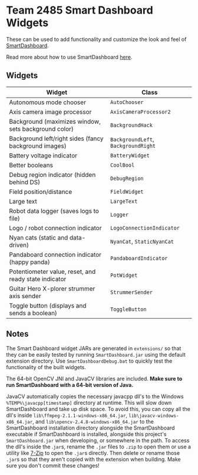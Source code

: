 Team 2485 Smart Dashboard Widgets
=================================

These can be used to add functionality and customize the look and feel of [SmartDashboard](http://firstforge.wpi.edu/sf/projects/smartdashboard).

Read more about how to use SmartDashboard [here](http://wpilib.screenstepslive.com/s/3120/m/7932).

Widgets
-------

| Widget                                                | Class                               |
| ----------------------------------------------------- | ----------------------------------  |
| Autonomous mode chooser                               | `AutoChooser`                       |
| Axis camera image processor                           | `AxisCameraProcessor2`              |
| Background (maximizes window, sets background color)  | `BackgroundHack`                    |
| Background left/right sides (fancy background images) | `BackgroundLeft`, `BackgroundRight` |
| Battery voltage indicator                             | `BatteryWidget`                     |
| Better booleans                                       | `CoolBool`                          |
| Debug region indicator (hidden behind DS)             | `DebugRegion`                       |
| Field position/distance                               | `FieldWidget`                       |
| Large text                                            | `LargeText`                         |
| Robot data logger (saves logs to file)                | `Logger`                            |
| Logo / robot connection indicator                     | `LogoConnectionIndicator`           |
| Nyan cats (static and data-driven)                    | `NyanCat`, `StaticNyanCat`          |
| Pandaboard connection indicator (happy panda)         | `PandaboardIndicator`               |
| Potentiometer value, reset, and ready state indicator | `PotWidget`                         |
| Guitar Hero X-plorer strummer axis sender             | `StrummerSender`                    |
| Toggle button (displays and sends a boolean)          | `ToggleButton`                      |

Notes
-----

The Smart Dashboard widget JARs are generated in `extensions/` so that they can be easily tested by running `SmartDashboard.jar` using the default extension directory. Use `SmartDashboardDebug.bat` to quickly test the functionality of the built widgets.

The 64-bit OpenCV JNI and JavaCV libraries are included. **Make sure to run SmartDashboard with a 64-bit version of Java.**

JavaCV automatically copies the necessary javacpp dll's to the Windows `%TEMP%\javacpp[timestamp]` directory at runtime. This will slow down SmartDashboard and take up disk space. To avoid this, you can copy all the dll's inside `lib\ffmpeg-2.1.1-windows-x86_64.jar`, `lib\javacv-windows-x86_64.jar`, and `lib\opencv-2.4.8-windows-x86_64.jar` to the SmartDashboard installation directory alongside the SmartDashboard executable if SmartDashboard is installed, alongside this project's `SmartDashboard.jar` when developing, or somewhere in the path. To access the dll's inside the .`jar`s, rename the `.jar` files to `.zip` to open them or use a utility like [7-Zip](http://www.7-zip.org/) to open the `.jar`s directly. Then delete or rename those `.jar`s so that they aren't copied with the extension when building. Make sure you don't commit these changes!
